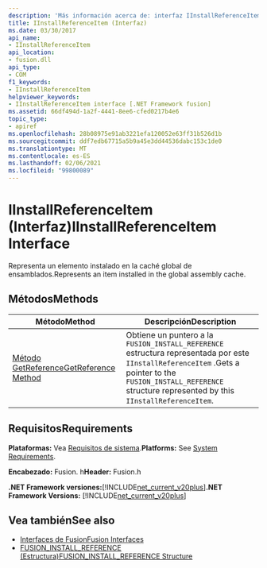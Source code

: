 ```yaml
---
description: 'Más información acerca de: interfaz IInstallReferenceItem ('
title: IInstallReferenceItem (Interfaz)
ms.date: 03/30/2017
api_name:
- IInstallReferenceItem
api_location:
- fusion.dll
api_type:
- COM
f1_keywords:
- IInstallReferenceItem
helpviewer_keywords:
- IInstallReferenceItem interface [.NET Framework fusion]
ms.assetid: 66df494d-1a2f-4441-8ee6-cfed0217b4e6
topic_type:
- apiref
ms.openlocfilehash: 28b08975e91ab3221efa120052e63ff31b526d1b
ms.sourcegitcommit: ddf7edb67715a5b9a45e3dd44536dabc153c1de0
ms.translationtype: MT
ms.contentlocale: es-ES
ms.lasthandoff: 02/06/2021
ms.locfileid: "99800089"
---
```

# <a name="iinstallreferenceitem-interface"></a><span data-ttu-id="16840-103">IInstallReferenceItem (Interfaz)</span><span class="sxs-lookup"><span data-stu-id="16840-103">IInstallReferenceItem Interface</span></span>

<span data-ttu-id="16840-104">Representa un elemento instalado en la caché global de ensamblados.</span><span class="sxs-lookup"><span data-stu-id="16840-104">Represents an item installed in the global assembly cache.</span></span>  
  
## <a name="methods"></a><span data-ttu-id="16840-105">Métodos</span><span class="sxs-lookup"><span data-stu-id="16840-105">Methods</span></span>  
  
|<span data-ttu-id="16840-106">Método</span><span class="sxs-lookup"><span data-stu-id="16840-106">Method</span></span>|<span data-ttu-id="16840-107">Descripción</span><span class="sxs-lookup"><span data-stu-id="16840-107">Description</span></span>|  
|------------|-----------------|  
|[<span data-ttu-id="16840-108">Método GetReference</span><span class="sxs-lookup"><span data-stu-id="16840-108">GetReference Method</span></span>](iinstallreferenceitem-getreference-method.md)|<span data-ttu-id="16840-109">Obtiene un puntero a la `FUSION_INSTALL_REFERENCE` estructura representada por este `IInstallReferenceItem` .</span><span class="sxs-lookup"><span data-stu-id="16840-109">Gets a pointer to the `FUSION_INSTALL_REFERENCE` structure represented by this `IInstallReferenceItem`.</span></span>|  
  
## <a name="requirements"></a><span data-ttu-id="16840-110">Requisitos</span><span class="sxs-lookup"><span data-stu-id="16840-110">Requirements</span></span>  

 <span data-ttu-id="16840-111">**Plataformas:** Vea [Requisitos de sistema](../../get-started/system-requirements.md).</span><span class="sxs-lookup"><span data-stu-id="16840-111">**Platforms:** See [System Requirements](../../get-started/system-requirements.md).</span></span>  
  
 <span data-ttu-id="16840-112">**Encabezado:** Fusion. h</span><span class="sxs-lookup"><span data-stu-id="16840-112">**Header:** Fusion.h</span></span>  
  
 <span data-ttu-id="16840-113">**.NET Framework versiones:**[!INCLUDE[net_current_v20plus](../../../../includes/net-current-v20plus-md.md)]</span><span class="sxs-lookup"><span data-stu-id="16840-113">**.NET Framework Versions:** [!INCLUDE[net_current_v20plus](../../../../includes/net-current-v20plus-md.md)]</span></span>  
  
## <a name="see-also"></a><span data-ttu-id="16840-114">Vea también</span><span class="sxs-lookup"><span data-stu-id="16840-114">See also</span></span>

- [<span data-ttu-id="16840-115">Interfaces de Fusion</span><span class="sxs-lookup"><span data-stu-id="16840-115">Fusion Interfaces</span></span>](fusion-interfaces.md)
- [<span data-ttu-id="16840-116">FUSION_INSTALL_REFERENCE (Estructura)</span><span class="sxs-lookup"><span data-stu-id="16840-116">FUSION_INSTALL_REFERENCE Structure</span></span>](fusion-install-reference-structure.md)
